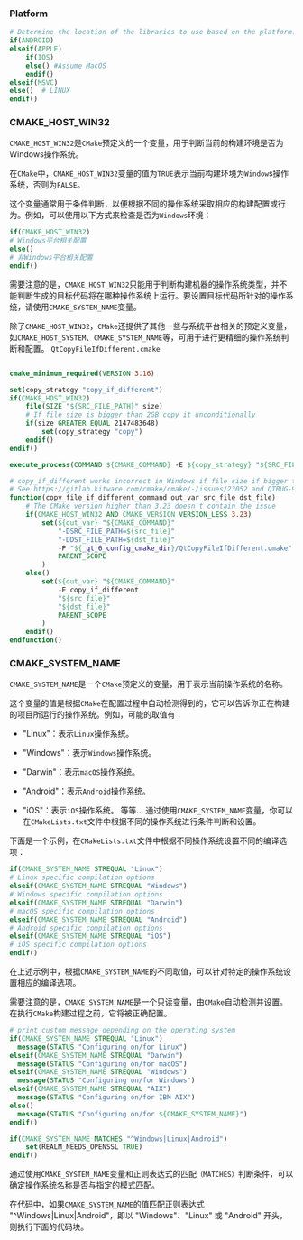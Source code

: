 ### Platform
```cmake
# Determine the location of the libraries to use based on the platform.
if(ANDROID)
elseif(APPLE)
    if(IOS)
    else() #Assume MacOS
    endif()
elseif(MSVC)
else()  # LINUX
endif()
```
### CMAKE_HOST_WIN32
`CMAKE_HOST_WIN32`是`CMake`预定义的一个变量，用于判断当前的构建环境是否为Windows操作系统。

在`CMake`中，`CMAKE_HOST_WIN32`变量的值为`TRUE`表示当前构建环境为`Window`s操作系统，否则为`FALSE`。

这个变量通常用于条件判断，以便根据不同的操作系统采取相应的构建配置或行为。例如，可以使用以下方式来检查是否为`Windows`环境：

```cmake
if(CMAKE_HOST_WIN32)
# Windows平台相关配置
else()
# 非Windows平台相关配置
endif()
```        
需要注意的是，`CMAKE_HOST_WIN32`只能用于判断构建机器的操作系统类型，并不能判断生成的目标代码将在哪种操作系统上运行。要设置目标代码所针对的操作系统，请使用`CMAKE_SYSTEM_NAME`变量。

除了`CMAKE_HOST_WIN32`，`CMake`还提供了其他一些与系统平台相关的预定义变量，如`CMAKE_HOST_SYSTEM`、`CMAKE_SYSTEM_NAME`等，可用于进行更精细的操作系统判断和配置。
`QtCopyFileIfDifferent.cmake`
```cmake

cmake_minimum_required(VERSION 3.16)

set(copy_strategy "copy_if_different")
if(CMAKE_HOST_WIN32)
    file(SIZE "${SRC_FILE_PATH}" size)
    # If file size is bigger than 2GB copy it unconditionally
    if(size GREATER_EQUAL 2147483648)
        set(copy_strategy "copy")
    endif()
endif()

execute_process(COMMAND ${CMAKE_COMMAND} -E ${copy_strategy} "${SRC_FILE_PATH}" "${DST_FILE_PATH}")
```

```cmake
# copy_if_different works incorrect in Windows if file size if bigger than 2GB.
# See https://gitlab.kitware.com/cmake/cmake/-/issues/23052 and QTBUG-99491 for details.
function(copy_file_if_different_command out_var src_file dst_file)
    # The CMake version higher than 3.23 doesn't contain the issue
    if(CMAKE_HOST_WIN32 AND CMAKE_VERSION VERSION_LESS 3.23)
        set(${out_var} "${CMAKE_COMMAND}"
            "-DSRC_FILE_PATH=${src_file}"
            "-DDST_FILE_PATH=${dst_file}"
            -P "${_qt_6_config_cmake_dir}/QtCopyFileIfDifferent.cmake"
            PARENT_SCOPE
        )
    else()
        set(${out_var} "${CMAKE_COMMAND}"
            -E copy_if_different
            "${src_file}"
            "${dst_file}"
            PARENT_SCOPE
        )
    endif()
endfunction()
```
### CMAKE_SYSTEM_NAME
`CMAKE_SYSTEM_NAME`是一个`CMake`预定义的变量，用于表示当前操作系统的名称。

这个变量的值是根据`CMake`在配置过程中自动检测得到的，它可以告诉你正在构建的项目所运行的操作系统。例如，可能的取值有：

+ "Linux"：表示`Linux`操作系统。

+ "Windows"：表示`Windows`操作系统。
+ "Darwin"：表示`macOS`操作系统。
+ "Android"：表示`Android`操作系统。
+ "iOS"：表示`iOS`操作系统。
  等等...
  通过使用`CMAKE_SYSTEM_NAME`变量，你可以在`CMakeLists.txt`文件中根据不同的操作系统进行条件判断和设置。

下面是一个示例，在`CMakeLists.txt`文件中根据不同操作系统设置不同的编译选项：

```cmake
if(CMAKE_SYSTEM_NAME STREQUAL "Linux")
# Linux specific compilation options
elseif(CMAKE_SYSTEM_NAME STREQUAL "Windows")
# Windows specific compilation options
elseif(CMAKE_SYSTEM_NAME STREQUAL "Darwin")
# macOS specific compilation options
elseif(CMAKE_SYSTEM_NAME STREQUAL "Android")
# Android specific compilation options
elseif(CMAKE_SYSTEM_NAME STREQUAL "iOS")
# iOS specific compilation options
endif()
```
在上述示例中，根据`CMAKE_SYSTEM_NAME`的不同取值，可以针对特定的操作系统设置相应的编译选项。

需要注意的是，`CMAKE_SYSTEM_NAME`是一个只读变量，由`CMake`自动检测并设置。在执行`CMake`构建过程之前，它将被正确配置。
```cmake
# print custom message depending on the operating system
if(CMAKE_SYSTEM_NAME STREQUAL "Linux")
  message(STATUS "Configuring on/for Linux")
elseif(CMAKE_SYSTEM_NAME STREQUAL "Darwin")
  message(STATUS "Configuring on/for macOS")
elseif(CMAKE_SYSTEM_NAME STREQUAL "Windows")
  message(STATUS "Configuring on/for Windows")
elseif(CMAKE_SYSTEM_NAME STREQUAL "AIX")
  message(STATUS "Configuring on/for IBM AIX")
else()
  message(STATUS "Configuring on/for ${CMAKE_SYSTEM_NAME}")
endif()
```
```cmake
if(CMAKE_SYSTEM_NAME MATCHES "^Windows|Linux|Android")
    set(REALM_NEEDS_OPENSSL TRUE)
endif()
```
通过使用`CMAKE_SYSTEM_NAME`变量和正则表达式的匹配`（MATCHES）`判断条件，可以确定操作系统名称是否与指定的模式匹配。

在代码中，如果`CMAKE_SYSTEM_NAME`的值匹配正则表达式 "^Windows|Linux|Android"，即以 "Windows"、"Linux" 或 "Android" 开头，则执行下面的代码块。